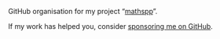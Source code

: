 GitHub organisation for my project “[mathspp](https://mathspp.com)”.

If my work has helped you, consider [sponsoring me on GitHub](https://github.com/sponsors/rodrigogiraoserrao).
